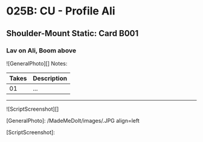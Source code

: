 # 025B: CU - Profile Ali

## Shoulder-Mount Static: Card B001

### Lav on Ali, Boom above

![GeneralPhoto][]
Notes: 

| Takes | Description |
|:---|:----|
| 01 | ... |

----

![ScriptScreenshot][]


[GeneralPhoto]:  /MadeMeDoIt/images/.JPG align=left

[ScriptScreenshot]: 